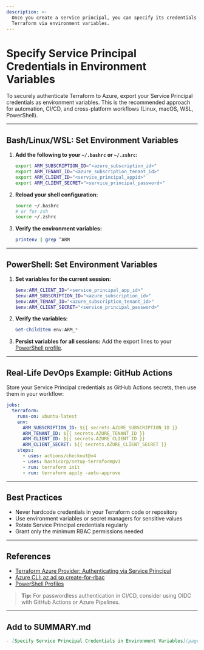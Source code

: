 ```yaml
---
description: >-
  Once you create a service principal, you can specify its credentials to
  Terraform via environment variables.
---
```


# Specify Service Principal Credentials in Environment Variables

To securely authenticate Terraform to Azure, export your Service Principal credentials as environment variables. This is the recommended approach for automation, CI/CD, and cross-platform workflows (Linux, macOS, WSL, PowerShell).

---

## Bash/Linux/WSL: Set Environment Variables

1. **Add the following to your `~/.bashrc` or `~/.zshrc`:**

    ```bash
    export ARM_SUBSCRIPTION_ID="<azure_subscription_id>"
    export ARM_TENANT_ID="<azure_subscription_tenant_id>"
    export ARM_CLIENT_ID="<service_principal_appid>"
    export ARM_CLIENT_SECRET="<service_principal_password>"
    ```

2. **Reload your shell configuration:**

    ```bash
    source ~/.bashrc
    # or for zsh
    source ~/.zshrc
    ```

3. **Verify the environment variables:**

    ```bash
    printenv | grep ^ARM
    ```

---

## PowerShell: Set Environment Variables

1. **Set variables for the current session:**

    ```powershell
    $env:ARM_CLIENT_ID="<service_principal_app_id>"
    $env:ARM_SUBSCRIPTION_ID="<azure_subscription_id>"
    $env:ARM_TENANT_ID="<azure_subscription_tenant_id>"
    $env:ARM_CLIENT_SECRET="<service_principal_password>"
    ```

2. **Verify the variables:**

    ```powershell
    Get-ChildItem env:ARM_*
    ```

3. **Persist variables for all sessions:**
    Add the export lines to your [PowerShell profile](https://learn.microsoft.com/en-us/powershell/module/microsoft.powershell.core/about/about_profiles).

---

## Real-Life DevOps Example: GitHub Actions

Store your Service Principal credentials as GitHub Actions secrets, then use them in your workflow:

```yaml
jobs:
  terraform:
    runs-on: ubuntu-latest
    env:
      ARM_SUBSCRIPTION_ID: ${{ secrets.AZURE_SUBSCRIPTION_ID }}
      ARM_TENANT_ID: ${{ secrets.AZURE_TENANT_ID }}
      ARM_CLIENT_ID: ${{ secrets.AZURE_CLIENT_ID }}
      ARM_CLIENT_SECRET: ${{ secrets.AZURE_CLIENT_SECRET }}
    steps:
      - uses: actions/checkout@v4
      - uses: hashicorp/setup-terraform@v3
      - run: terraform init
      - run: terraform apply -auto-approve
```

---

## Best Practices

- Never hardcode credentials in your Terraform code or repository
- Use environment variables or secret managers for sensitive values
- Rotate Service Principal credentials regularly
- Grant only the minimum RBAC permissions needed

---

## References

- [Terraform Azure Provider: Authenticating via Service Principal](https://registry.terraform.io/providers/hashicorp/azurerm/latest/docs/guides/service_principal_client_secret)
- [Azure CLI: az ad sp create-for-rbac](https://learn.microsoft.com/en-us/cli/azure/ad/sp#az-ad-sp-create-for-rbac)
- [PowerShell Profiles](https://learn.microsoft.com/en-us/powershell/module/microsoft.powershell.core/about/about_profiles)

> **Tip:** For passwordless authentication in CI/CD, consider using OIDC with GitHub Actions or Azure Pipelines.

---

## Add to SUMMARY.md

```markdown
- [Specify Service Principal Credentials in Environment Variables](pages/terraform/authenticate-terraform-to-azure/specify-service-principal-credentials-in-environment-variables.md)
```
